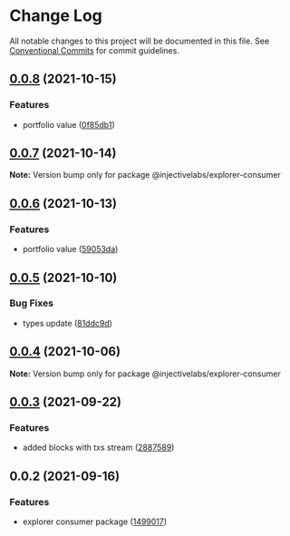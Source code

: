 # Change Log

All notable changes to this project will be documented in this file.
See [Conventional Commits](https://conventionalcommits.org) for commit guidelines.

## [0.0.8](https://github.com/InjectiveLabs/injective-ts/compare/@injectivelabs/explorer-consumer@0.0.7...@injectivelabs/explorer-consumer@0.0.8) (2021-10-15)


### Features

* portfolio value ([0f85db1](https://github.com/InjectiveLabs/injective-ts/commit/0f85db13146cad0d1c4cb991e2190062e6156b71))





## [0.0.7](https://github.com/InjectiveLabs/injective-ts/compare/@injectivelabs/explorer-consumer@0.0.6...@injectivelabs/explorer-consumer@0.0.7) (2021-10-14)

**Note:** Version bump only for package @injectivelabs/explorer-consumer





## [0.0.6](https://github.com/InjectiveLabs/injective-ts/compare/@injectivelabs/explorer-consumer@0.0.5...@injectivelabs/explorer-consumer@0.0.6) (2021-10-13)


### Features

* portfolio value ([59053da](https://github.com/InjectiveLabs/injective-ts/commit/59053dabeaf7404e95ca5b33bf20ce2ba207dfc7))





## [0.0.5](https://github.com/InjectiveLabs/injective-ts/compare/@injectivelabs/explorer-consumer@0.0.4...@injectivelabs/explorer-consumer@0.0.5) (2021-10-10)


### Bug Fixes

* types update ([81ddc9d](https://github.com/InjectiveLabs/injective-ts/commit/81ddc9d467566327320ce4ba88602b71a494b7f9))





## [0.0.4](https://github.com/InjectiveLabs/injective-ts/compare/@injectivelabs/explorer-consumer@0.0.3...@injectivelabs/explorer-consumer@0.0.4) (2021-10-06)

**Note:** Version bump only for package @injectivelabs/explorer-consumer





## [0.0.3](https://github.com/InjectiveLabs/injective-ts/compare/@injectivelabs/explorer-consumer@0.0.2...@injectivelabs/explorer-consumer@0.0.3) (2021-09-22)


### Features

* added blocks with txs stream ([2887589](https://github.com/InjectiveLabs/injective-ts/commit/2887589991016298083589250ac7008bf79db30a))





## 0.0.2 (2021-09-16)


### Features

* explorer consumer package ([1499017](https://github.com/InjectiveLabs/injective-ts/commit/1499017bca3d09f74e5a0eecedeba8d445d37215))
